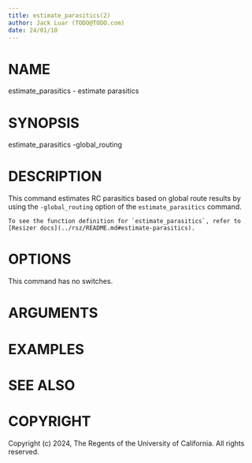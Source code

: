 ```yaml
---
title: estimate_parasitics(2)
author: Jack Luar (TODO@TODO.com)
date: 24/01/10
---
```


# NAME

estimate_parasitics - estimate parasitics

# SYNOPSIS

estimate_parasitics -global_routing


# DESCRIPTION

This command estimates RC parasitics based on global route results
by using the `-global_routing` option of the `estimate_parasitics` command.

```{note}
To see the function definition for `estimate_parasitics`, refer to 
[Resizer docs](../rsz/README.md#estimate-parasitics).
```

# OPTIONS

This command has no switches.

# ARGUMENTS

# EXAMPLES

# SEE ALSO

# COPYRIGHT

Copyright (c) 2024, The Regents of the University of California. All rights reserved.
